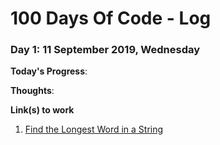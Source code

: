 # 100 Days Of Code - Log

### Day 1: 11 September 2019, Wednesday

**Today's Progress**: 

**Thoughts**: 

**Link(s) to work**
1. [Find the Longest Word in a String](https://www.freecodecamp.com/challenges/find-the-longest-word-in-a-string)
